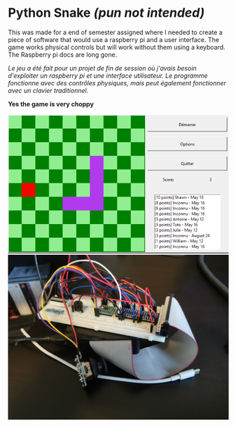 # Python Snake *(pun not intended)*

This was made for a end of semester assigned where I needed to create a piece of software that would use a raspberry pi and a user interface.
The game works physical controls but will work without them using a keyboard. The Raspberry pi docs are long gone.

*Le jeu a été fait pour un projet de fin de session où j'avais besoin d'exploiter un raspberry pi et une interface utilisateur. Le programme fonctionne avec des contrôles physiques, mais peut également fonctionner avec un clavier traditionnel.*

**Yes the game is very choppy**

![Screenshot](demo.png)
![Picture of the pi](rpi.jpg)

